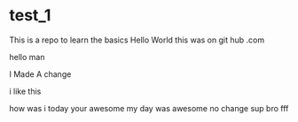 # test_1
This is a repo to learn the basics
Hello World
this was on git hub .com


hello man

I Made A change


i like this 


how was i today
 your awesome 
 my day was awesome
no change
sup bro
fff